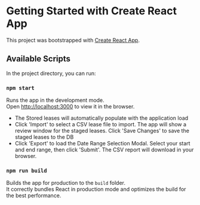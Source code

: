 # Getting Started with Create React App

This project was bootstrapped with [Create React App](https://github.com/facebook/create-react-app).

## Available Scripts

In the project directory, you can run:

### `npm start`

Runs the app in the development mode.\
Open [http://localhost:3000](http://localhost:3000) to view it in the browser.

- The Stored leases will automatically populate with the application load
- Click 'Import' to select a CSV lease file to import. The app will show a review window for the staged leases. Click 'Save Changes' to save the staged leases to the DB
- Click 'Export' to load the Date Range Selection Modal. Select your start and end range, then click 'Submit'. The CSV report will download in your browser.


### `npm run build`

Builds the app for production to the `build` folder.\
It correctly bundles React in production mode and optimizes the build for the best performance.

